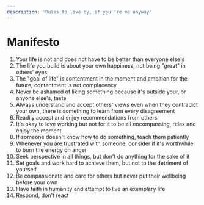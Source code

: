 ```yaml
---
description: 'Rules to live by, if you''re me anyway'
---
```


# Manifesto

1. Your life is not and does not have to be better than everyone else's
2. The life you build is about your own happiness, not being "great" in others' eyes
3. The "goal of life" is contentment in the moment and ambition for the future, contentment is not complacency
4. Never be ashamed of liking something because it's outside your, or anyone else's, taste
5. Always understand and accept others' views even when they contradict your own, there is something to learn from every disagreement
6. Readily accept and enjoy recommendations from others
7. It's okay to love working but not for it to be all encompassing, relax and enjoy the moment
8. If someone doesn't know how to do something, teach them patiently
9. Whenever you are frustrated with someone, consider if it's worthwhile to burn the energy on anger
10. Seek perspective in all things, but don't do anything for the sake of it
11. Set goals and work hard to achieve them, but not to the detriment of yourself
12. Be compassionate and care for others but never put their wellbeing before your own
13. Have faith in humanity and attempt to live an exemplary life
14. Respond, don't react

